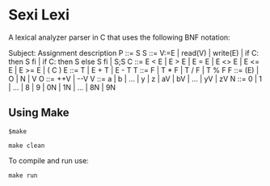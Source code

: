 # Sexi Lexi

A lexical analyzer parser in C that uses the following BNF notation:

Subject: Assignment description
P ::= S
S ::= V:=E | read(V) | write(E) | if C: then S fi | if C: then S else S fi | S;S
C ::= E < E | E > E | E = E | E <> E | E <= E | E >= E | ( C )
E ::= T | E + T | E - T
T ::= F | T * F | T / F | T % F
F ::= (E) | O | N | V
O ::= ++V | --V
V ::= a | b | … | y | z | aV | bV | … | yV | zV
N ::= 0 | 1 | … | 8 | 9 | 0N | 1N | … | 8N | 9N

## Using Make

```
$make
```

```
make clean
```

To compile and run use:
```
make run
```


